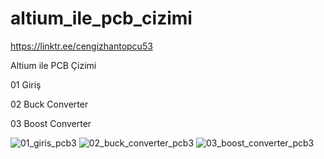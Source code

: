 # altium_ile_pcb_cizimi

https://linktr.ee/cengizhantopcu53


Altium ile PCB Çizimi

01 Giriş

02 Buck Converter

03 Boost Converter

![01_giris_pcb3](https://user-images.githubusercontent.com/64609951/170281472-467cdf19-7fe4-4de2-8ad4-3a43e5d52702.png)
![02_buck_converter_pcb3](https://user-images.githubusercontent.com/64609951/170281927-7f670972-ff5d-4e9a-bca0-81e5b5040910.png)
![03_boost_converter_pcb3](https://user-images.githubusercontent.com/64609951/170281991-20c90086-e32e-45be-8e71-07b56412c95e.png)

